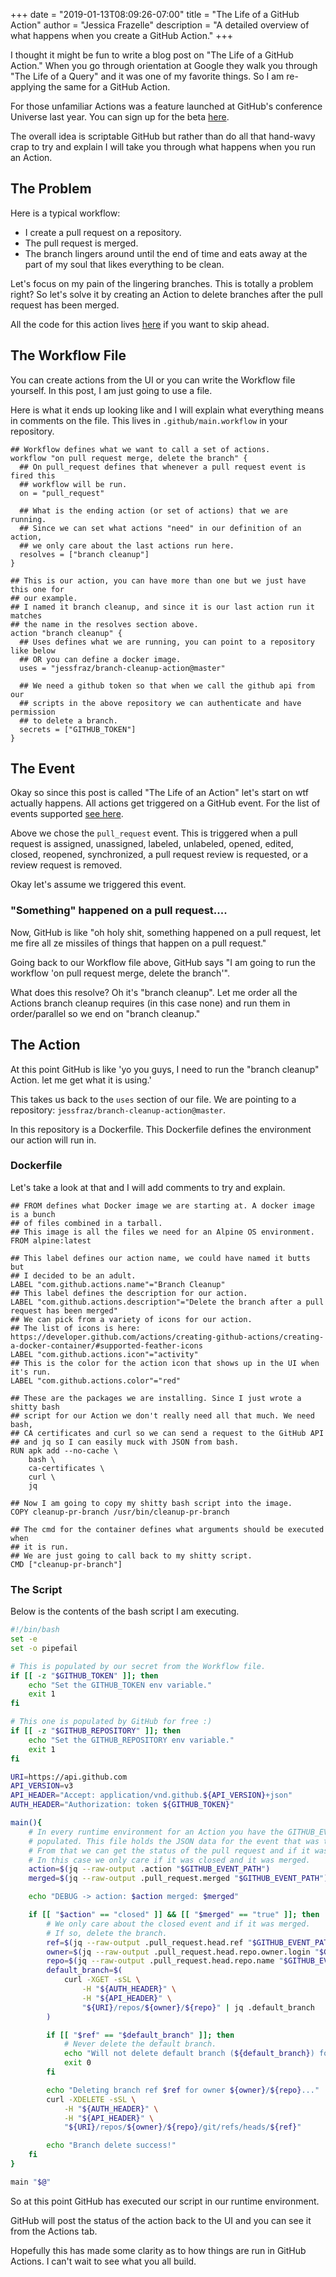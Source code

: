 +++
date = "2019-01-13T08:09:26-07:00"
title = "The Life of a GitHub Action"
author = "Jessica Frazelle"
description = "A detailed overview of what happens when you create a GitHub Action."
+++

I thought it might be fun to write a blog post on "The Life of a GitHub Action." When you go through
orientation at Google they walk you through "The Life of a Query" and it was one of my favorite things.
So I am re-applying the same for a GitHub Action.

For those unfamiliar Actions was a feature launched at GitHub's conference Universe last year. 
You can sign up for the beta [here](https://github.com/features/actions/).

The overall idea is scriptable GitHub but rather than do all that hand-wavy crap to try and explain I will
take you through what happens when you run an Action.

## The Problem

Here is a typical workflow:

- I create a pull request on a repository.
- The pull request is merged.
- The branch lingers around until the end of time and eats away at the part of my soul that likes everything to be clean.

Let's focus on my pain of the lingering branches. This is totally a problem right? So let's solve it by creating an Action to delete branches after the pull request has been merged.

All the code for this action lives [here](https://github.com/jessfraz/branch-cleanup-action) if you want to skip ahead.

## The Workflow File

You can create actions from the UI or you can write the Workflow file yourself. In this post, I am just going to use a file.

Here is what it ends up looking like and I will explain what everything means in comments on the file. This lives in `.github/main.workflow` in your repository.

```
## Workflow defines what we want to call a set of actions.
workflow "on pull request merge, delete the branch" {
  ## On pull_request defines that whenever a pull request event is fired this 
  ## workflow will be run.
  on = "pull_request"
  
  ## What is the ending action (or set of actions) that we are running. 
  ## Since we can set what actions "need" in our definition of an action,
  ## we only care about the last actions run here.
  resolves = ["branch cleanup"]
}

## This is our action, you can have more than one but we just have this one for 
## our example.
## I named it branch cleanup, and since it is our last action run it matches 
## the name in the resolves section above.
action "branch cleanup" {
  ## Uses defines what we are running, you can point to a repository like below 
  ## OR you can define a docker image.
  uses = "jessfraz/branch-cleanup-action@master"
  
  ## We need a github token so that when we call the github api from our
  ## scripts in the above repository we can authenticate and have permission 
  ## to delete a branch.
  secrets = ["GITHUB_TOKEN"]
}
```

## The Event

Okay so since this post is called "The Life of an Action" let's start on wtf 
actually happens. All actions get triggered on
a GitHub event. For the list of events supported [see here](https://developer.github.com/actions/creating-workflows/workflow-configuration-options/#events-supported-in-workflow-files).

Above we chose the `pull_request` event. This is triggered when a pull request is assigned, unassigned, labeled, unlabeled, opened, edited, closed, reopened, synchronized, a pull request review is requested, or a review request is removed. 

Okay let's assume we triggered this event. 

### "Something" happened on a pull request....

Now, GitHub is like "oh holy shit, something happened on a pull request, let me fire all ze missiles of things that happen on
a pull request."

Going back to our Workflow file above, GitHub says "I am going to run the workflow 'on pull request merge, delete the branch'".

What does this resolve? Oh it's "branch cleanup". Let me order all the Actions branch cleanup requires (in this case none) and run them in order/parallel
so we end on "branch cleanup."

## The Action

At this point GitHub is like 'yo you guys, I need to run the "branch cleanup" Action. let me get what it is using.'

This takes us back to the `uses` section of our file. We are pointing to a repository: `jessfraz/branch-cleanup-action@master`.

In this repository is a Dockerfile. This Dockerfile defines the environment our action will run in.

### Dockerfile

Let's take a look at that and I will add comments to try and explain.

```
## FROM defines what Docker image we are starting at. A docker image is a bunch 
## of files combined in a tarball.
## This image is all the files we need for an Alpine OS environment.
FROM alpine:latest

## This label defines our action name, we could have named it butts but
## I decided to be an adult.
LABEL "com.github.actions.name"="Branch Cleanup"
## This label defines the description for our action.
LABEL "com.github.actions.description"="Delete the branch after a pull request has been merged"
## We can pick from a variety of icons for our action.
## The list of icons is here: https://developer.github.com/actions/creating-github-actions/creating-a-docker-container/#supported-feather-icons
LABEL "com.github.actions.icon"="activity"
## This is the color for the action icon that shows up in the UI when it's run.
LABEL "com.github.actions.color"="red"

## These are the packages we are installing. Since I just wrote a shitty bash 
## script for our Action we don't really need all that much. We need bash, 
## CA certificates and curl so we can send a request to the GitHub API
## and jq so I can easily muck with JSON from bash.
RUN	apk add --no-cache \
	bash \
	ca-certificates \
	curl \
	jq

## Now I am going to copy my shitty bash script into the image.
COPY cleanup-pr-branch /usr/bin/cleanup-pr-branch

## The cmd for the container defines what arguments should be executed when 
## it is run.
## We are just going to call back to my shitty script.
CMD ["cleanup-pr-branch"]
```

### The Script

Below is the contents of the bash script I am executing.

```sh
#!/bin/bash
set -e
set -o pipefail

# This is populated by our secret from the Workflow file.
if [[ -z "$GITHUB_TOKEN" ]]; then
	echo "Set the GITHUB_TOKEN env variable."
	exit 1
fi

# This one is populated by GitHub for free :)
if [[ -z "$GITHUB_REPOSITORY" ]]; then
	echo "Set the GITHUB_REPOSITORY env variable."
	exit 1
fi

URI=https://api.github.com
API_VERSION=v3
API_HEADER="Accept: application/vnd.github.${API_VERSION}+json"
AUTH_HEADER="Authorization: token ${GITHUB_TOKEN}"

main(){
    # In every runtime environment for an Action you have the GITHUB_EVENT_PATH 
    # populated. This file holds the JSON data for the event that was triggered.
    # From that we can get the status of the pull request and if it was merged.
    # In this case we only care if it was closed and it was merged.
	action=$(jq --raw-output .action "$GITHUB_EVENT_PATH")
	merged=$(jq --raw-output .pull_request.merged "$GITHUB_EVENT_PATH")

	echo "DEBUG -> action: $action merged: $merged"

	if [[ "$action" == "closed" ]] && [[ "$merged" == "true" ]]; then
        # We only care about the closed event and if it was merged.
        # If so, delete the branch.
		ref=$(jq --raw-output .pull_request.head.ref "$GITHUB_EVENT_PATH")
		owner=$(jq --raw-output .pull_request.head.repo.owner.login "$GITHUB_EVENT_PATH")
		repo=$(jq --raw-output .pull_request.head.repo.name "$GITHUB_EVENT_PATH")
		default_branch=$(
 			curl -XGET -sSL \
				-H "${AUTH_HEADER}" \
 				-H "${API_HEADER}" \
				"${URI}/repos/${owner}/${repo}" | jq .default_branch
		)

		if [[ "$ref" == "$default_branch" ]]; then
			# Never delete the default branch.
			echo "Will not delete default branch (${default_branch}) for ${owner}/${repo}, exiting."
			exit 0
		fi

		echo "Deleting branch ref $ref for owner ${owner}/${repo}..."
		curl -XDELETE -sSL \
			-H "${AUTH_HEADER}" \
			-H "${API_HEADER}" \
			"${URI}/repos/${owner}/${repo}/git/refs/heads/${ref}"

		echo "Branch delete success!"
	fi
}

main "$@"
```

So at this point GitHub has executed our script in our runtime environment.

GitHub will post the status of the action back to the UI and you can see it from the Actions tab.

Hopefully this has made some clarity as to how things are run in GitHub Actions. I can't wait to see what you all build.
